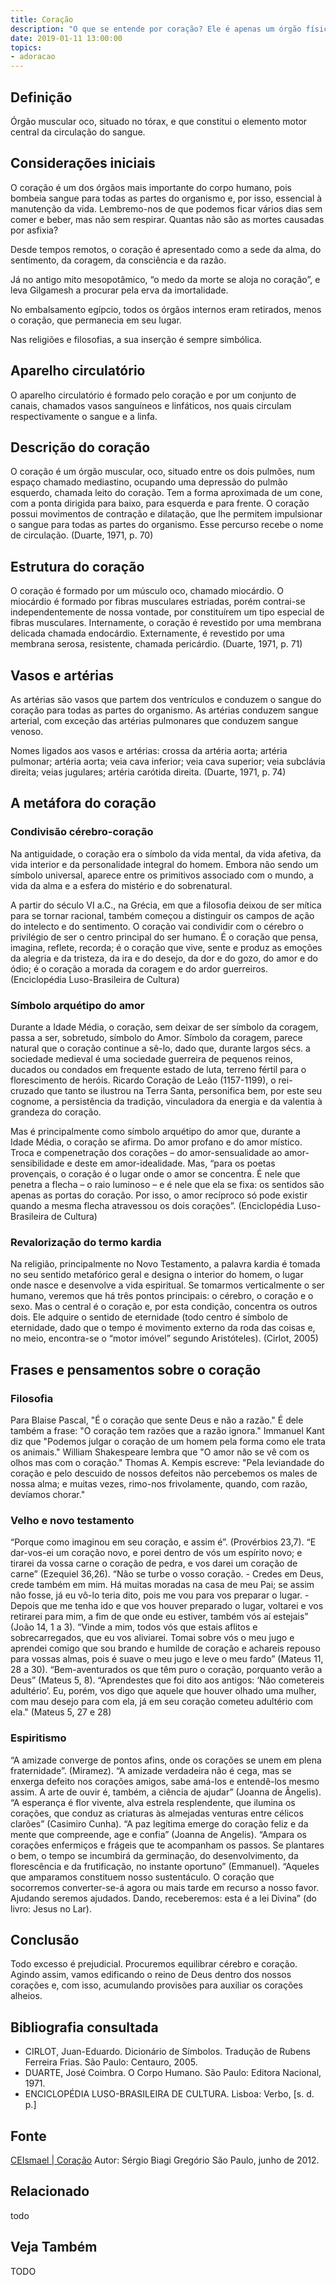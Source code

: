 ```yaml
---
title: Coração
description: "O que se entende por coração? Ele é apenas um órgão físico? Qual o seu sentido metafórico? Qual adquiriu mais peso: o físico ou o metafórico?"
date: 2019-01-11 13:00:00
topics: 
- adoracao
---
```


## Definição
Órgão muscular oco, situado no tórax, e que constitui o elemento motor central
da circulação do sangue.

## Considerações iniciais
O coração é um dos órgãos mais importante do corpo humano, pois bombeia sangue
para todas as partes do organismo e, por isso, essencial à manutenção da vida.
Lembremo-nos de que podemos ficar vários dias sem comer e beber, mas não sem
respirar. Quantas não são as mortes causadas por asfixia?

Desde tempos remotos, o coração é apresentado como a sede da alma, do
sentimento, da coragem, da consciência e da razão.

Já no antigo mito mesopotâmico, “o medo da morte se aloja no coração”, e leva
Gilgamesh a procurar pela erva da imortalidade.

No embalsamento egípcio, todos os órgãos internos eram retirados, menos o
coração, que permanecia em seu lugar.

Nas religiões e filosofias, a sua inserção é sempre simbólica.


## Aparelho circulatório
O aparelho circulatório é formado pelo coração e por um conjunto de canais,
chamados vasos sanguíneos e linfáticos, nos quais circulam respectivamente o
sangue e a linfa.

## Descrição do coração
O coração é um órgão muscular, oco, situado entre os dois pulmões, num espaço
chamado mediastino, ocupando uma depressão do pulmão esquerdo, chamada leito do
coração. Tem a forma aproximada de um cone, com a ponta dirigida para baixo,
para esquerda e para frente. O coração possui movimentos de contração e
dilatação, que lhe permitem impulsionar o sangue para todas as partes do
organismo. Esse percurso recebe o nome de circulação. (Duarte, 1971, p. 70)

## Estrutura do coração
O coração é formado por um músculo oco, chamado miocárdio. O miocárdio é formado
por fibras musculares estriadas, porém contrai-se independentemente de nossa
vontade, por constituírem um tipo especial de fibras musculares. Internamente, o
coração é revestido por uma membrana delicada chamada endocárdio. Externamente,
é revestido por uma membrana serosa, resistente, chamada pericárdio. (Duarte,
1971, p. 71)

## Vasos e artérias
As artérias são vasos que partem dos ventrículos e conduzem o sangue do coração
para todas as partes do organismo. As artérias conduzem sangue arterial, com
exceção das artérias pulmonares que conduzem sangue venoso.

Nomes ligados aos vasos e artérias: crossa da artéria aorta; artéria pulmonar;
artéria aorta; veia cava inferior; veia cava superior; veia subclávia direita;
veias jugulares; artéria carótida direita. (Duarte, 1971, p. 74)

## A metáfora do coração

### Condivisão cérebro-coração
Na antiguidade, o coração era o símbolo da vida mental, da vida afetiva, da vida
interior e da personalidade integral do homem. Embora não sendo um símbolo
universal, aparece entre os primitivos associado com o mundo, a vida da alma e a
esfera do mistério e do sobrenatural.

A partir do século VI a.C., na Grécia, em que a filosofia deixou de ser mítica
para se tornar racional, também começou a distinguir os campos de ação do
intelecto e do sentimento. O coração vai condividir com o cérebro o privilégio
de ser o centro principal do ser humano. É o coração que pensa, imagina,
reflete, recorda; é o coração que vive, sente e produz as emoções da alegria e
da tristeza, da ira e do desejo, da dor e do gozo, do amor e do ódio; é o
coração a morada da coragem e do ardor guerreiros. (Enciclopédia Luso-Brasileira
de Cultura)

### Símbolo arquétipo do amor
Durante a Idade Média, o coração, sem deixar de ser símbolo da coragem, passa a
ser, sobretudo, símbolo do Amor. Símbolo da coragem, parece natural que o
coração continue a sê-lo, dado que, durante largos sécs. a sociedade medieval  é
uma sociedade guerreira de pequenos reinos, ducados ou condados em frequente
estado de luta, terreno fértil para o florescimento de heróis. Ricardo Coração
de Leão (1157-1199), o rei-cruzado que tanto se ilustrou na Terra Santa,
personifica bem, por este seu cognome, a persistência da tradição, vinculadora
da energia e da valentia à grandeza do coração.

Mas é principalmente como símbolo arquétipo do amor que, durante a Idade Média,
o coração se afirma. Do amor profano e do amor místico. Troca e compenetração
dos corações – do amor-sensualidade ao amor-sensibilidade e deste em
amor-idealidade. Mas, “para os poetas provençais, o coração é o lugar onde o
amor se concentra. É nele que penetra a flecha – o raio luminoso – e é nele que
ela se fixa: os sentidos são apenas as portas do coração. Por isso, o amor
recíproco só pode existir quando a mesma flecha atravessou os dois corações”.
(Enciclopédia Luso-Brasileira de Cultura)

### Revalorização do termo kardia
Na religião, principalmente no Novo Testamento, a palavra kardia é tomada no seu
sentido metafórico geral e designa o interior do homem, o lugar onde nasce e
desenvolve a vida espiritual. Se tomarmos verticalmente o ser humano, veremos
que há três pontos principais: o cérebro, o coração e o sexo. Mas o central é o
coração e, por esta condição, concentra os outros dois. Ele adquire o sentido de
eternidade (todo centro é símbolo de eternidade, dado que o tempo é movimento
externo da roda das coisas e, no meio, encontra-se o “motor imóvel” segundo
Aristóteles). (Cirlot, 2005)

## Frases e pensamentos sobre o coração

### Filosofia
Para Blaise Pascal, "É o coração que sente Deus e não a razão." É dele também a
frase: "O coração tem razões que a razão ignora." Immanuel Kant diz que "Podemos
julgar o coração de um homem pela forma como ele trata os animais." William
Shakespeare lembra que "O amor não se vê com os olhos mas com o coração." Thomas
A. Kempis escreve: "Pela leviandade do coração e pelo descuido de nossos
defeitos não percebemos os males de nossa alma; e muitas vezes, rimo-nos
frivolamente, quando, com razão, devíamos chorar."

### Velho e novo testamento
“Porque como imaginou em seu coração, e assim é”. (Provérbios 23,7). “E
dar-vos-ei um coração novo, e porei dentro de vós um espírito novo; e tirarei da
vossa carne o coração de pedra, e vos darei um coração de carne” (Ezequiel
36,26). “Não se turbe o vosso coração. - Credes em Deus, crede também em mim. Há
muitas moradas na casa de meu Pai; se assim não fosse, já eu vô-lo teria dito,
pois me vou para vos preparar o lugar. - Depois que me tenha ido e que vos
houver preparado o lugar, voltarei e vos retirarei para mim, a fim de que onde
eu estiver, também vós aí estejais” (João 14, 1 a 3). “Vinde a mim, todos vós
que estais aflitos e sobrecarregados, que eu vos aliviarei. Tomai sobre vós o
meu jugo e aprendei comigo que sou brando e humilde de coração e achareis
repouso para vossas almas, pois é suave o meu jugo e leve o meu fardo” (Mateus
11, 28 a 30). “Bem-aventurados os que têm puro o coração, porquanto verão a
Deus” (Mateus 5, 8). “Aprendestes que foi dito aos antigos: ‘Não cometereis
adultério’. Eu, porém, vos digo que aquele que houver olhado uma mulher, com mau
desejo para com ela, já em seu coração cometeu adultério com ela." (Mateus 5, 27
e 28)

### Espiritismo
“A amizade converge de pontos afins, onde os corações se unem em plena
fraternidade”. (Miramez). “A amizade verdadeira não é cega, mas se enxerga
defeito nos corações amigos, sabe amá-los e entendê-los mesmo assim. A arte de
ouvir é, também, a ciência de ajudar” (Joanna de Ângelis). “A esperança é flor
vivente, alva estrela resplendente, que ilumina os corações, que conduz as
criaturas às almejadas venturas entre célicos clarões” (Casimiro Cunha). “A paz
legítima emerge do coração feliz e da mente que compreende, age e confia”
(Joanna de Angelis). “Ampara os corações enfermiços e frágeis que te acompanham
os passos. Se plantares o bem, o tempo se incumbirá da germinação, do
desenvolvimento, da florescência e da frutificação, no instante oportuno”
(Emmanuel). “Aqueles que amparamos constituem nosso sustentáculo. O coração que
socorremos converter-se-á agora ou mais tarde em recurso a nosso favor. Ajudando
seremos ajudados. Dando, receberemos: esta é a lei Divina” (do livro: Jesus no
Lar).

## Conclusão
Todo excesso é prejudicial. Procuremos equilibrar cérebro e coração. Agindo
assim, vamos edificando o reino de Deus dentro dos nossos corações e, com isso,
acumulando provisões para auxiliar os corações alheios.  

## Bibliografia consultada
* CIRLOT, Juan-Eduardo. Dicionário de Símbolos. Tradução de Rubens Ferreira Frias.
São Paulo: Centauro, 2005.
* DUARTE, José Coimbra. O Corpo Humano. São Paulo: Editora Nacional, 1971.
* ENCICLOPÉDIA LUSO-BRASILEIRA DE CULTURA. Lisboa: Verbo, [s. d. p.]

## Fonte
[CEIsmael | Coração](http://www.sergiobiagigregorio.com.br/palestra/coracao.htm)
Autor: Sérgio Biagi Gregório 
São Paulo, junho de 2012.

## Relacionado
todo

## Veja Também
TODO

